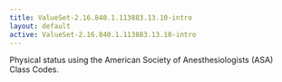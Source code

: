 ```yaml
---
title: ValueSet-2.16.840.1.113883.13.10-intro
layout: default
active: ValueSet-2.16.840.1.113883.13.10-intro
---
```


Physical status using the American Society of Anesthesiologists (ASA) Class Codes.